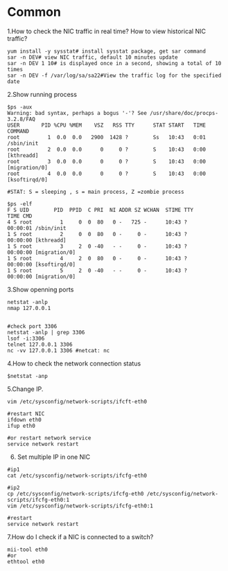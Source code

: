 # Common

1.How to check the NIC traffic in real time? How to view historical NIC traffic?

```text
yum install -y sysstat# install sysstat package, get sar command
sar -n DEV# view NIC traffic, default 10 minutes update
sar -n DEV 1 10# is displayed once in a second, showing a total of 10 times
sar -n DEV -f /var/log/sa/sa22#View the traffic log for the specified date
```

2.Show running process

```text
$ps -aux
Warning: bad syntax, perhaps a bogus '-'? See /usr/share/doc/procps-3.2.8/FAQ
USER       PID %CPU %MEM    VSZ   RSS TTY      STAT START   TIME COMMAND
root         1  0.0  0.0   2900  1428 ?        Ss   10:43   0:01 /sbin/init
root         2  0.0  0.0      0     0 ?        S    10:43   0:00 [kthreadd]
root         3  0.0  0.0      0     0 ?        S    10:43   0:00 [migration/0]
root         4  0.0  0.0      0     0 ?        S    10:43   0:00 [ksoftirqd/0]

#STAT: S = sleeping , s = main process, Z =zombie process

$ps -elf
F S UID        PID  PPID  C PRI  NI ADDR SZ WCHAN  STIME TTY          TIME CMD
4 S root         1     0  0  80   0 -   725 -      10:43 ?        00:00:01 /sbin/init
1 S root         2     0  0  80   0 -     0 -      10:43 ?        00:00:00 [kthreadd]
1 S root         3     2  0 -40   - -     0 -      10:43 ?        00:00:00 [migration/0]
1 S root         4     2  0  80   0 -     0 -      10:43 ?        00:00:00 [ksoftirqd/0]
1 S root         5     2  0 -40   - -     0 -      10:43 ?        00:00:00 [migration/0]

```



3.Show openning ports

```text
netstat -anlp
nmap 127.0.0.1


#check port 3306
netstat -anlp | grep 3306
lsof -i:3306
telnet 127.0.0.1 3306
nc -vv 127.0.0.1 3306 #netcat: nc

```

4.How to check the network connection status

```text
$netstat -anp 
```

5.Change IP.

```text
vim /etc/sysconfig/network-scripts/ifcft-eth0

#restart NIC
ifdown eth0
ifup eth0

#or restart network service
service network restart
```

6. Set multiple IP in one NIC

```text
#ip1
cat /etc/sysconfig/network-scripts/ifcfg-eth0 

#ip2
cp /etc/sysconfig/network-scripts/ifcfg-eth0 /etc/sysconfig/network-scripts/ifcfg-eth0:1
vim /etc/sysconfig/network-scripts/ifcfg-eth0:1

#restart 
service network restart

```

7.How do I check if a NIC is connected to a switch?

```text
mii-tool eth0 
#or
ethtool eth0
```







